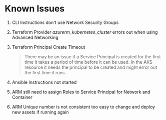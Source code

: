# Known Issues

1. CLI Instructions don't use Network Security Groups

1. Terraform Provider _azurerm_kubernetes_cluster_ errors out when using Advanced Networking

1. Terraform Principal Create Timeout
    
    > There may be an issue if a Service Principal is created for the first time it takes a period of time before it can be used.
    > In the AKS resource it needs the principal to be created and might error out the first time it runs.

1. Ansible Instructions not started

1. ARM still need to assign Roles to Service Principal for Network and Container

1. ARM Unique number is not consistent too easy to change and deploy new assets if running again